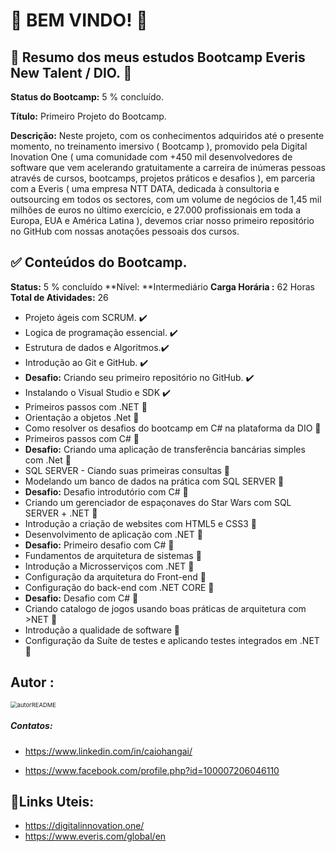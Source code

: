 #                                               :wave: BEM VINDO! :wave:



##  :green_heart: Resumo dos meus estudos Bootcamp Everis New Talent / DIO. :green_heart:



**Status do Bootcamp:** 5 % concluído.

**Título:** Primeiro Projeto do Bootcamp.

**Descrição:** Neste projeto, com os conhecimentos adquiridos até o presente momento, no treinamento imersivo ( Bootcamp ), promovido pela Digital Inovation One ( uma comunidade com +450 mil desenvolvedores de software que vem acelerando gratuitamente a carreira de inúmeras pessoas através de cursos, bootcamps, projetos práticos e desafios ), em parceria com a Everis ( uma empresa NTT DATA, dedicada à consultoria e outsourcing em todos os sectores, com um volume de negócios de 1,45 mil milhões de euros no último exercício, e 27.000 profissionais em toda a Europa, EUA e América Latina ), devemos criar nosso primeiro repositório no GitHub com nossas anotações pessoais dos cursos. 



## :white_check_mark: Conteúdos do Bootcamp.



**Status:** 5 % concluído      **Nível: **Intermediário      **Carga Horária :** 62 Horas      **Total de Atividades:** 26



- Projeto ágeis com SCRUM. :heavy_check_mark:
- Logica de programação essencial. :heavy_check_mark:
- Estrutura de dados e Algoritmos.:heavy_check_mark:
- Introdução ao Git e GitHub. :heavy_check_mark:
- **Desafio:** Criando seu primeiro repositório no GitHub. :heavy_check_mark: 
- Instalando o Visual Studio e SDK :heavy_check_mark:
- Primeiros passos com .NET  :construction:
- Orientação a objetos .Net :construction:
- Como resolver os desafios do bootcamp em C# na plataforma da DIO :construction:
- Primeiros passos com C# :construction:
- **Desafio:** Criando uma aplicação de transferência bancárias simples com .Net :construction:
- SQL SERVER - Ciando suas primeiras consultas :construction:
- Modelando um banco de dados na prática com SQL SERVER :construction:
- **Desafio:** Desafio introdutório com C# :construction:
- Criando um gerenciador de espaçonaves do Star Wars com SQL SERVER + .NET :construction:
- Introdução a criação de websites com HTML5 e CSS3 :construction:
-  Desenvolvimento de aplicação com .NET :construction:
- **Desafio:** Primeiro desafio com C# :construction:
- Fundamentos de arquitetura de sistemas :construction:
- Introdução a Microsserviços com .NET :construction:
- Configuração da arquitetura do Front-end :construction:
- Configuração do back-end com .NET CORE :construction:
- **Desafio:** Desafio com C# :construction:
- Criando catalogo de jogos usando boas práticas de arquitetura com >NET :construction:
- Introdução a qualidade de software :construction:
- Configuração da Suíte de testes e aplicando testes integrados em .NET :construction:



## Autor :



<img src="C:\Users\kioce\Desktop\Cursos DIO\BootCampEVERIS\DESAFIO1\primeiroDesafioGitGitHub\imagens\autorREADME.JPG" alt="autorREADME" style="zoom: 67%;" />

##### Contatos:

- <https://www.linkedin.com/in/caiohangai/>

- <https://www.facebook.com/profile.php?id=100007206046110>





## :link:Links Uteis:

- <https://digitalinnovation.one/>
- <https://www.everis.com/global/en>





